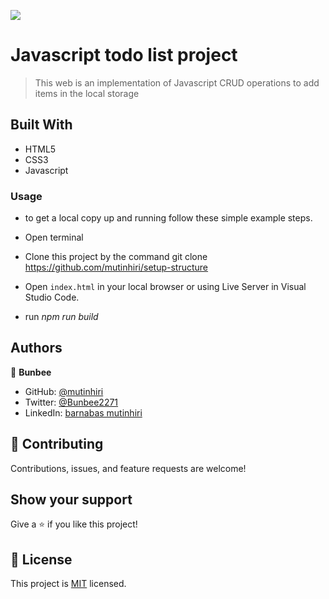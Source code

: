![](https://img.shields.io/badge/Microverse-blueviolet)

# Javascript todo list project


>This web is an implementation of Javascript CRUD operations to add items in the local storage 
>
## Built With

- HTML5
- CSS3
- Javascript

### Usage

 - to get a local copy up and running follow these simple example steps.

- Open terminal

- Clone this project by the command git clone https://github.com/mutinhiri/setup-structure

- Open `index.html` in your local browser or using Live Server in Visual Studio Code.

- run *npm run build* 

## Authors

👤 **Bunbee**

- GitHub: [@mutinhiri](https://github.com/mutinhiri)
- Twitter: [@Bunbee2271](https://twitter.com/@Bunbee2271)
- LinkedIn: [barnabas mutinhiri](https://linkedin.com/in/bunbee)



## 🤝 Contributing

Contributions, issues, and feature requests are welcome!


## Show your support

Give a ⭐️ if you like this project!

## 📝 License

This project is [MIT](./MIT.md) licensed.